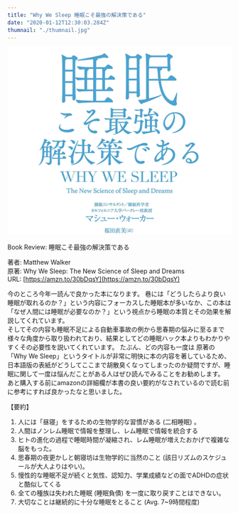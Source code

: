 ```yaml
---
title: "Why We Sleep 睡眠こそ最強の解決策である"
date: "2020-01-12T12:30:03.284Z"
thumnail: "./thumnail.jpg"
---
```

![睡眠こそ最強の解決策である](./thumnail.jpg)

Book Review: 睡眠こそ最強の解決策である  

著者: Matthew Walker  
原著: Why We Sleep: The New Science of Sleep and Dreams  
URL: [https://amzn.to/30bDqsY](https://amzn.to/30bDqsY) 
 
今のところ今年一読んで良かった本になります。
巷には「どうしたらより良い睡眠が取れるのか？」という内容にフォーカスした睡眠本が多いなか、この本は「なぜ人間には睡眠が必要なのか？」という視点から睡眠の本質とその効果を解説してくれています。  
そしてその内容も睡眠不足による自動車事故の例から思春期の悩みに至るまで様々な角度から取り扱われており、結果としてどの睡眠ハック本よりもわかりやすくその必要性を説いてくれています。 たぶん、どの内容も一度は
原著の「Why We Sleep」というタイトルが非常に明快に本の内容を著しているため、日本語版の表紙がどうしてここまで胡散臭くなってしまったのか疑問ですが、睡眠に関して一度は悩んだことがある人はぜひ読んでみることをお勧めします。  
 あと購入する前にamazonの詳細欄が本書の良い要約がなされているので読む前に参考にすれば良かったなと思いました。
<br />

【要約】  
1. 人には「昼寝」をするための生物学的な習慣がある (二相睡眠)  。
2. 人間はノンレム睡眠で情報を整理し、レム睡眠で情報を統合する
3. ヒトの進化の過程で睡眠時間が凝縮され、レム睡眠が増えたおかげで複雑な脳をもった。
4. 思春期の夜更かしと朝寝坊は生物学的に当然のこと (該日リズムのスケジュールが大人よりはやい)。
5. 慢性的な睡眠不足が続くと気性、認知力、学業成績などの面でADHDの症状と酷似してくる
6. 全ての種族は失われた睡眠 (睡眠負債) を一度に取り戻すことはできない。
7. 大切なことは継続的に十分な睡眠をとること (Avg. 7~9時間程度)